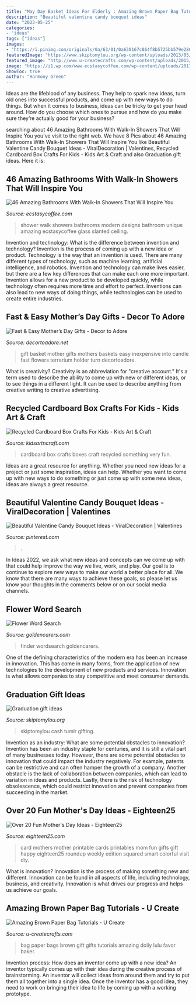 ```yaml
---
title: "May Day Basket Ideas For Elderly : Amazing Brown Paper Bag Tutorials"
description: "Beautiful valentine candy bouquet ideas"
date: "2023-05-25"
categories:
- "ideas"
tags: ["ideas"]
images:
- "https://i.pinimg.com/originals/0a/63/01/0a630167c864f8b5725bb579e280acf5.jpg"
featuredImage: "https://www.skiptomylou.org/wp-content/uploads/2013/05/money-gift-ideas1-1024x1024-1.jpg"
featured_image: "http://www.u-createcrafts.com/wp-content/uploads/2015/04/doily-gift-bags.jpg"
image: "https://i1.wp.com/www.ecstasycoffee.com/wp-content/uploads/2017/01/Walk-In-Shower-Design-Following-Architectural-Features.jpg?resize=672%2C990"
ShowToc: true
author: "Harmony Green"
---
```



Ideas are the lifeblood of any business. They help to spark new ideas, turn old ones into successful products, and come up with new ways to do things. But when it comes to business, ideas can be tricky to get your head around. How do you choose which ones to pursue and how do you make sure they’re actually good for your business?

	

		
searching about 46 Amazing Bathrooms With Walk-In Showers That Will Inspire You you've visit to the right web. We have 8 Pics about 46 Amazing Bathrooms With Walk-In Showers That Will Inspire You like Beautiful Valentine Candy Bouquet Ideas - ViralDecoration | Valentines, Recycled Cardboard Box Crafts For Kids - Kids Art &amp; Craft and also Graduation gift ideas. Here it is:
		
    
## 46 Amazing Bathrooms With Walk-In Showers That Will Inspire You

<img loading=lazy src="https://i1.wp.com/www.ecstasycoffee.com/wp-content/uploads/2017/01/Walk-In-Shower-Design-Following-Architectural-Features.jpg?resize=672%2C990" onerror="this.onerror=null;this.src='https://tse2.mm.bing.net/th?id=OIP.ctXZpa4EQprVKNehptm3HwHaK6&amp;pid=15.1';" alt="46 Amazing Bathrooms With Walk-In Showers That Will Inspire You">

_Source: ecstasycoffee.com_

>shower walk showers bathrooms modern designs bathroom unique amazing ecstasycoffee glass slanted ceiling. 

	

Invention and technology: What is the difference between invention and technology?
Invention is the process of coming up with a new idea or product. Technology is the way that an invention is used. There are many different types of technology, such as machine learning, artificial intelligence, and robotics. Invention and technology can make lives easier, but there are a few key differences that can make each one more important. 
Invention allows for a new product to be developed quickly, while technology often requires more time and effort to perfect. Inventions can also lead to new ways of doing things, while technologies can be used to create entire industries.

    
## Fast &amp; Easy Mother’s Day Gifts - Decor To Adore

<img loading=lazy src="https://decortoadore.net/wp-content/uploads/2017/05/gift-basket-ideas-683x1024.jpg" onerror="this.onerror=null;this.src='https://tse3.mm.bing.net/th?id=OIP.DBLXuKgE7vm33GyFsmeUGwHaLG&amp;pid=15.1';" alt="Fast &amp; Easy Mother’s Day Gifts - Decor to Adore">

_Source: decortoadore.net_

>gift basket mother gifts mothers baskets easy inexpensive into candle fast flowers terrarium holder turn decortoadore. 

	

What is creativity?
Creativity is an abbreviation for "creative account." It's a term used to describe the ability to come up with new or different ideas, or to see things in a different light. It can be used to describe anything from creative writing to creative advertising.

    
## Recycled Cardboard Box Crafts For Kids - Kids Art &amp; Craft

<img loading=lazy src="http://kidsartncraft.com/wp-content/uploads/2017/08/Cardboard-Box-Crafts-For-Kids-3.jpg" onerror="this.onerror=null;this.src='https://tse3.mm.bing.net/th?id=OIP.TxVFTMgtNxLvj4xE23rLLADYEg&amp;pid=15.1';" alt="Recycled Cardboard Box Crafts For Kids - Kids Art &amp; Craft">

_Source: kidsartncraft.com_

>cardboard box crafts boxes craft recycled something very fun. 

	

Ideas are a great resource for anything. Whether you need new ideas for a project or just some inspiration, ideas can help. Whether you want to come up with new ways to do something or just come up with some new ideas, ideas are always a great resource.

    
## Beautiful Valentine Candy Bouquet Ideas - ViralDecoration | Valentines

<img loading=lazy src="https://i.pinimg.com/originals/0a/63/01/0a630167c864f8b5725bb579e280acf5.jpg" onerror="this.onerror=null;this.src='https://tse2.mm.bing.net/th?id=OIP.GOGefRI4aCs5v8Alm5ZJRQHaLH&amp;pid=15.1';" alt="Beautiful Valentine Candy Bouquet Ideas - ViralDecoration | Valentines">

_Source: pinterest.com_

>. 

	

In Ideas 2022, we ask what new ideas and concepts can we come up with that could help improve the way we live, work, and play. Our goal is to continue to explore new ways to make our world a better place for all. We know that there are many ways to achieve these goals, so please let us know your thoughts in the comments below or on our social media channels.

    
## Flower Word Search

<img loading=lazy src="http://www.goldencarers.com/hero-images/20160221-wordsearch.jpg" onerror="this.onerror=null;this.src='https://tse3.mm.bing.net/th?id=OIP.UVS4d9-0hxr6iQ0eCwWMsgAAAA&amp;pid=15.1';" alt="Flower Word Search">

_Source: goldencarers.com_

>finder wordsearch goldencarers. 

	

One of the defining characteristics of the modern era has been an increase in innovation. This has come in many forms, from the application of new technologies to the development of new products and services. Innovation is what allows companies to stay competitive and meet consumer demands.

    
## Graduation Gift Ideas

<img loading=lazy src="https://www.skiptomylou.org/wp-content/uploads/2013/05/money-gift-ideas1-1024x1024-1.jpg" onerror="this.onerror=null;this.src='https://tse1.mm.bing.net/th?id=OIP.L7J0TlM66Kn3U0YG3TzThwHaHa&amp;pid=15.1';" alt="Graduation gift ideas">

_Source: skiptomylou.org_

>skiptomylou cash tumlr gifting. 

	

Invention as an industry: What are some potential obstacles to innovation?
Invention has been an industry staple for centuries, and it is still a vital part of many businesses today. However, there are some potential obstacles to innovation that could impact the industry negatively. For example, patents can be restrictive and can often hamper the growth of a company. Another obstacle is the lack of collaboration between companies, which can lead to variation in ideas and products. Lastly, there is the risk of technology obsolescence, which could restrict innovation and prevent companies from succeeding in the market.

    
## Over 20 Fun Mother&#039;s Day Ideas - Eighteen25

<img loading=lazy src="https://eighteen25.com/wp-content/uploads/2015/05/Mothers-Day-Card3.jpg" onerror="this.onerror=null;this.src='https://tse4.mm.bing.net/th?id=OIP.UiVRqF2cqZu8X_MQRN6KwwHaKm&amp;pid=15.1';" alt="Over 20 Fun Mother&#039;s Day Ideas - Eighteen25">

_Source: eighteen25.com_

>card mothers mother printable cards printables mom fun gifts gift happy eighteen25 roundup weekly edition squared smart colorful visit diy. 

	

What is innovation?
Innovation is the process of making something new and different. Innovation can be found in all aspects of life, including technology, business, and creativity. Innovation is what drives our progress and helps us achieve our goals.

    
## Amazing Brown Paper Bag Tutorials - U Create

<img loading=lazy src="http://www.u-createcrafts.com/wp-content/uploads/2015/04/doily-gift-bags.jpg" onerror="this.onerror=null;this.src='https://tse1.mm.bing.net/th?id=OIP.f2NpUKEaAeQpbC7SJdX6IAAAAA&amp;pid=15.1';" alt="Amazing Brown Paper Bag Tutorials - U Create">

_Source: u-createcrafts.com_

>bag paper bags brown gift gifts tutorials amazing doily lulu favor baker. 

	

Invention process: How does an inventor come up with a new idea?
An inventor typically comes up with their idea during the creative process of brainstorming. An inventor will collect ideas from around them and try to put them all together into a single idea. Once the inventor has a good idea, they need to work on bringing their idea to life by coming up with a working prototype.

